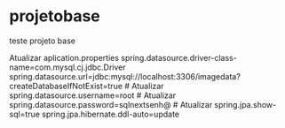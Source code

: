 # projetobase
teste projeto base

Atualizar aplication.properties
spring.datasource.driver-class-name=com.mysql.cj.jdbc.Driver
spring.datasource.url=jdbc:mysql://localhost:3306/imagedata?createDatabaseIfNotExist=true # Atualizar
spring.datasource.username=root # Atualizar
spring.datasource.password=sqlnextsenh@ # Atualizar
spring.jpa.show-sql=true
spring.jpa.hibernate.ddl-auto=update

